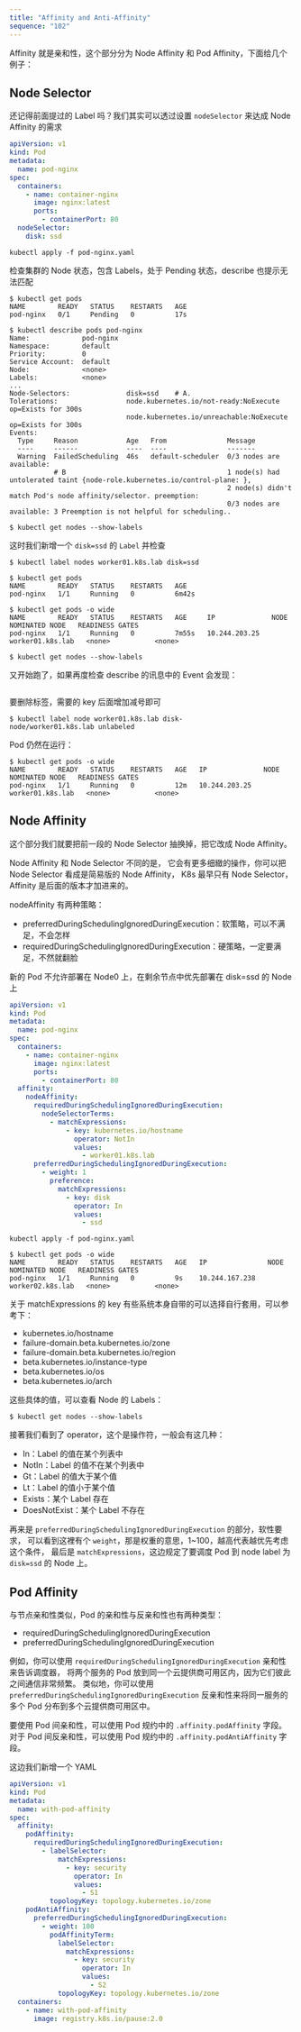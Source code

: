 ```yaml
---
title: "Affinity and Anti-Affinity"
sequence: "102"
---
```


Affinity 就是亲和性，这个部分分为 Node Affinity 和 Pod Affinity，下面给几个例子：

## Node Selector

还记得前面提过的 Label 吗？我们其实可以透过设置 `nodeSelector` 来达成 Node Affinity 的需求

```yaml
apiVersion: v1
kind: Pod
metadata:
  name: pod-nginx
spec:
  containers:
    - name: container-nginx
      image: nginx:latest
      ports:
        - containerPort: 80
  nodeSelector:
    disk: ssd
```

```text
kubectl apply -f pod-nginx.yaml
```

检查集群的 Node 状态，包含 Labels，处于 Pending 状态，describe 也提示无法匹配

```text
$ kubectl get pods
NAME        READY   STATUS    RESTARTS   AGE
pod-nginx   0/1     Pending   0          17s

$ kubectl describe pods pod-nginx 
Name:             pod-nginx
Namespace:        default
Priority:         0
Service Account:  default
Node:             <none>
Labels:           <none>
...
Node-Selectors:              disk=ssd    # A. 
Tolerations:                 node.kubernetes.io/not-ready:NoExecute op=Exists for 300s
                             node.kubernetes.io/unreachable:NoExecute op=Exists for 300s
Events:
  Type     Reason            Age   From               Message
  ----     ------            ----  ----               -------
  Warning  FailedScheduling  46s   default-scheduler  0/3 nodes are available:
           # B                                        1 node(s) had untolerated taint {node-role.kubernetes.io/control-plane: },
                                                      2 node(s) didn't match Pod's node affinity/selector. preemption:
                                                      0/3 nodes are available: 3 Preemption is not helpful for scheduling..
```

```text
$ kubectl get nodes --show-labels
```

这时我们新增一个 `disk=ssd` 的 `Label` 并检查

```text
$ kubectl label nodes worker01.k8s.lab disk=ssd
```

```text
$ kubectl get pods
NAME        READY   STATUS    RESTARTS   AGE
pod-nginx   1/1     Running   0          6m42s

$ kubectl get pods -o wide
NAME        READY   STATUS    RESTARTS   AGE     IP              NODE               NOMINATED NODE   READINESS GATES
pod-nginx   1/1     Running   0          7m55s   10.244.203.25   worker01.k8s.lab   <none>           <none>

$ kubectl get nodes --show-labels
```

又开始跑了，如果再度检查 describe 的讯息中的 Event 会发现：

```text

```

要删除标签，需要的 key 后面增加减号即可

```text
$ kubectl label node worker01.k8s.lab disk-
node/worker01.k8s.lab unlabeled
```

Pod 仍然在运行：

```text
$ kubectl get pods -o wide
NAME        READY   STATUS    RESTARTS   AGE   IP              NODE               NOMINATED NODE   READINESS GATES
pod-nginx   1/1     Running   0          12m   10.244.203.25   worker01.k8s.lab   <none>           <none>
```

## Node Affinity

这个部分我们就要把前一段的 Node Selector 抽换掉，把它改成 Node Affinity。

Node Affinity 和 Node Selector 不同的是，
它会有更多细緻的操作，你可以把 Node Selector 看成是简易版的 Node Affinity，
K8s 最早只有 Node Selector，Affinity 是后面的版本才加进来的。

nodeAffinity 有两种策略：
- preferredDuringSchedulingIgnoredDuringExecution：软策略，可以不满足，不会怎样
- requiredDuringSchedulingIgnoredDuringExecution：硬策略，一定要满足，不然就翻脸

新的 Pod 不允许部署在 Node0 上，在剩余节点中优先部署在 disk=ssd 的 Node 上

```yaml
apiVersion: v1
kind: Pod
metadata:
  name: pod-nginx
spec:
  containers:
    - name: container-nginx
      image: nginx:latest
      ports:
        - containerPort: 80
  affinity:
    nodeAffinity:
      requiredDuringSchedulingIgnoredDuringExecution:
        nodeSelectorTerms:
          - matchExpressions:
              - key: kubernetes.io/hostname
                operator: NotIn
                values:
                  - worker01.k8s.lab
      preferredDuringSchedulingIgnoredDuringExecution:
        - weight: 1
          preference:
            matchExpressions:
              - key: disk
                operator: In
                values:
                  - ssd
```

```text
kubectl apply -f pod-nginx.yaml
```

```text
$ kubectl get pods -o wide
NAME        READY   STATUS    RESTARTS   AGE   IP               NODE               NOMINATED NODE   READINESS GATES
pod-nginx   1/1     Running   0          9s    10.244.167.238   worker02.k8s.lab   <none>           <none>
```

关于 matchExpressions 的 key 有些系统本身自带的可以选择自行套用，可以参考下：

- kubernetes.io/hostname
- failure-domain.beta.kubernetes.io/zone
- failure-domain.beta.kubernetes.io/region
- beta.kubernetes.io/instance-type
- beta.kubernetes.io/os
- beta.kubernetes.io/arch

这些具体的值，可以查看 Node 的 Labels：

```text
$ kubectl get nodes --show-labels
```

接著我们看到了 operator，这个是操作符，一般会有这几种：
- In：Label 的值在某个列表中
- NotIn：Label 的值不在某个列表中
- Gt：Label 的值大于某个值
- Lt：Label 的值小于某个值
- Exists：某个 Label 存在
- DoesNotExist：某个 Label 不存在

再来是 `preferredDuringSchedulingIgnoredDuringExecution` 的部分，软性要求，
可以看到这裡有个 `weight`，那是权重的意思，1~100，越高代表越优先考虑这个条件，
最后是 `matchExpressions`，这边规定了要调度 Pod 到 node label 为 `disk=ssd` 的 Node 上。

## Pod Affinity

与节点亲和性类似，Pod 的亲和性与反亲和性也有两种类型：

- requiredDuringSchedulingIgnoredDuringExecution
- preferredDuringSchedulingIgnoredDuringExecution

例如，你可以使用 `requiredDuringSchedulingIgnoredDuringExecution` 亲和性来告诉调度器，
将两个服务的 Pod 放到同一个云提供商可用区内，因为它们彼此之间通信非常频繁。
类似地，你可以使用 `preferredDuringSchedulingIgnoredDuringExecution` 反亲和性来将同一服务的多个 Pod 分布到多个云提供商可用区中。

要使用 Pod 间亲和性，可以使用 Pod 规约中的 `.affinity.podAffinity` 字段。
对于 Pod 间反亲和性，可以使用 Pod 规约中的 `.affinity.podAntiAffinity` 字段。

这边我们新增一个 YAML

```yaml
apiVersion: v1
kind: Pod
metadata:
  name: with-pod-affinity
spec:
  affinity:
    podAffinity:
      requiredDuringSchedulingIgnoredDuringExecution:
        - labelSelector:
            matchExpressions:
              - key: security
                operator: In
                values:
                  - S1
          topologyKey: topology.kubernetes.io/zone
    podAntiAffinity:
      preferredDuringSchedulingIgnoredDuringExecution:
        - weight: 100
          podAffinityTerm:
            labelSelector:
              matchExpressions:
                - key: security
                  operator: In
                  values:
                    - S2
            topologyKey: topology.kubernetes.io/zone
  containers:
    - name: with-pod-affinity
      image: registry.k8s.io/pause:2.0
```






